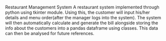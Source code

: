 Restaurant Management System
A restaurant system implemented through python using tkinter module.
Using this, the customer will input his/her details and menu order(after the manager logs into the system). The system will then automatically calculate and generate the bill alongside storing the info about the customers into a pandas dataframe using classes.
This data can then be analysed for future references.
